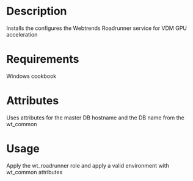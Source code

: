 Description
===========
Installs the configures the Webtrends Roadrunner service for VDM GPU acceleration

Requirements
============
Windows cookbook

Attributes
==========
Uses attributes for the master DB hostname and the DB name from the wt_common

Usage
=====
Apply the wt_roadrunner role and apply a valid environment with wt_common attributes

